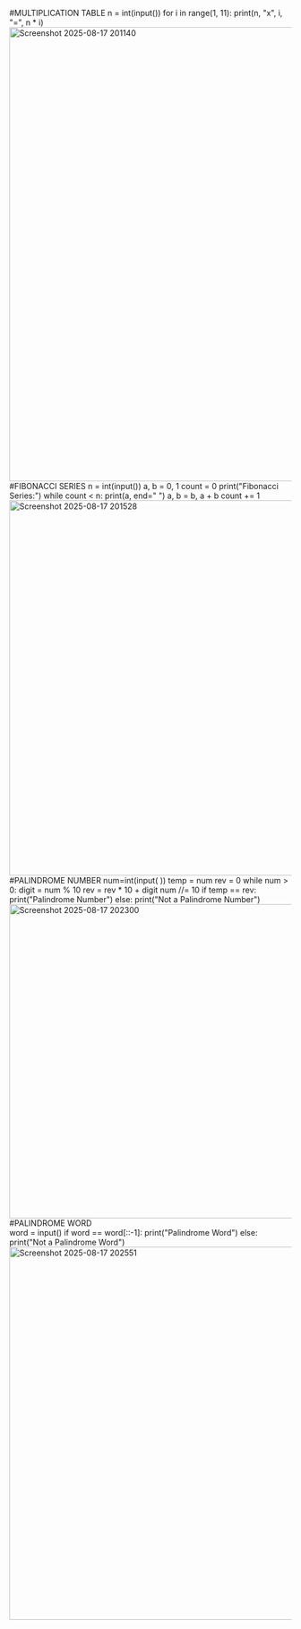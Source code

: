 #MULTIPLICATION TABLE
n = int(input())
for i in range(1, 11):
    print(n, "x", i, "=", n * i)
<img width="1096" height="811" alt="Screenshot 2025-08-17 201140" src="https://github.com/user-attachments/assets/b2465f0a-c402-4072-a5d1-336cb3038d37" />
#FIBONACCI SERIES
n = int(input())
a, b = 0, 1
count = 0
print("Fibonacci Series:")
while count < n:
    print(a, end=" ")
    a, b = b, a + b
    count += 1
    <img width="1245" height="670" alt="Screenshot 2025-08-17 201528" src="https://github.com/user-attachments/assets/886fae59-5654-4651-8045-9cae7735861f" />
#PALINDROME NUMBER
num=int(input( ))
temp = num
rev = 0
while num > 0:
    digit = num % 10
    rev = rev * 10 + digit
    num //= 10
if temp == rev:
    print("Palindrome Number")
else:
    print("Not a Palindrome Number")
    <img width="1264" height="561" alt="Screenshot 2025-08-17 202300" src="https://github.com/user-attachments/assets/69ee5bf9-cb50-4652-a5b3-1631704b6219" />
 #PALINDROME WORD   
word = input()
if word == word[::-1]:
    print("Palindrome Word")
else:
    print("Not a Palindrome Word")
<img width="1250" height="666" alt="Screenshot 2025-08-17 202551" src="https://github.com/user-attachments/assets/ae8082f7-9305-4d67-9231-b3bfa96e6b99" />

